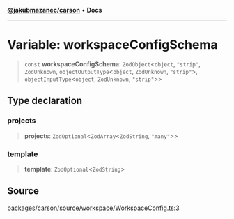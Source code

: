 [**@jakubmazanec/carson**](../README.md) • **Docs**

---

# Variable: workspaceConfigSchema

> `const` **workspaceConfigSchema**: `ZodObject`\<`object`, `"strip"`, `ZodUnknown`,
> `objectOutputType`\<`object`, `ZodUnknown`, `"strip"`\>, `objectInputType`\<`object`,
> `ZodUnknown`, `"strip"`\>\>

## Type declaration

### projects

> **projects**: `ZodOptional`\<`ZodArray`\<`ZodString`, `"many"`\>\>

### template

> **template**: `ZodOptional`\<`ZodString`\>

## Source

[packages/carson/source/workspace/WorkspaceConfig.ts:3](https://github.com/jakubmazanec/tools/blob/2f8bfe433bf76006231c1e3b5197238029672b8c/packages/carson/source/workspace/WorkspaceConfig.ts#L3)
